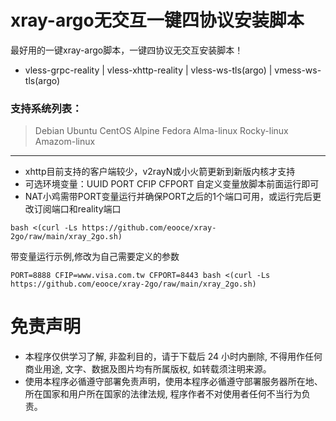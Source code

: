 # xray-argo无交互一键四协议安装脚本
最好用的一键xray-argo脚本，一键四协议无交互安装脚本！
* vless-grpc-reality | vless-xhttp-reality | vless-ws-tls(argo) | vmess-ws-tls(argo)

### 支持系统列表：
>Debian
>Ubuntu
>CentOS
>Alpine
>Fedora
>Alma-linux
>Rocky-linux
>Amazom-linux

***
* xhttp目前支持的客户端较少，v2rayN或小火箭更新到新版内核才支持
* 可选环境变量：UUID PORT CFIP CFPORT 自定义变量放脚本前面运行即可
* NAT小鸡需带PORT变量运行并确保PORT之后的1个端口可用，或运行完后更改订阅端口和reality端口

```
bash <(curl -Ls https://github.com/eooce/xray-2go/raw/main/xray_2go.sh)
```

带变量运行示例,修改为自己需要定义的参数
```
PORT=8888 CFIP=www.visa.com.tw CFPORT=8443 bash <(curl -Ls https://github.com/eooce/xray-2go/raw/main/xray_2go.sh)
```

# 免责声明
* 本程序仅供学习了解, 非盈利目的，请于下载后 24 小时内删除, 不得用作任何商业用途, 文字、数据及图片均有所属版权, 如转载须注明来源。
* 使用本程序必循遵守部署免责声明，使用本程序必循遵守部署服务器所在地、所在国家和用户所在国家的法律法规, 程序作者不对使用者任何不当行为负责。
